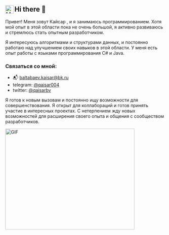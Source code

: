 Hi there 👋
<img align="left" alt="HTML5" width="26px" src="https://github.com/qaisar04/img/blob/0ba1bf54595803e0a51837c6fe32d1601e723c27/ceph.svg" />
-------------
Привет! Меня зовут Кайсар , и я занимаюсь программированием. Хотя мой опыт в этой области пока не очень большой, я активно развиваюсь и стремлюсь стать опытным разработчиком.

Я интересуюсь алгоритмами и структурами данных, и постоянно работаю над улучшением своих навыков в этой области. У меня есть опыт работы с языками программирования С# и Java.



### Связаться со мной:
- 📬 baltabaev.kaisar@bk.ru
- telegram: [@qaisar004](https://t.me/qaisar004)
- twitter: [@qaisarbv](https://twitter.com/qaisarbv)

Я готов к новым вызовам и постоянно ищу возможности для совершенствования. Я открыт для коллабораций и готов принять участие в интересных проектах. С нетерпением жду новых возможностей для расширения своего опыта и общения с сообществом разработчиков.

<img align="left" alt="GIF" src="https://upload.wikimedia.org/wikipedia/ru/6/6b/NyanCat.gif" width="408" height="318" />
</br>





